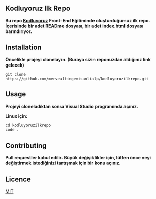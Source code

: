 ## Kodluyoruz Ilk Repo

**Bu repo [Kodluyoruz](https://www.kodluyoruz.org/) Front-End Eğitiminde oluşturduğumuz ilk repo. İçerisinde bir adet READme dosyası, bir adet index.html dosyası barındırıyor.**


## Installation

**Öncelikle projeyi clonelayın. (Buraya sizin reponuzdan aldığınız link gelecek)**
```
git clone https://github.com/mervealtingemisanlialp/kodluyoruzilkrepo.git
```


## Usage

**Projeyi cloneladıktan sonra Visual Studio programında açınız.**

**Linux için:**
```
cd kodluyoruzilkrepo
code .
```


## Contributing

**Pull requestler kabul edilir. Büyük değişiklikler için, lütfen önce neyi değiştirmek istediğinizi tartışmak için bir konu açınız.**


## Licence

[MIT](https://github.com/git/git-scm.com/blob/main/MIT-LICENSE.txt)